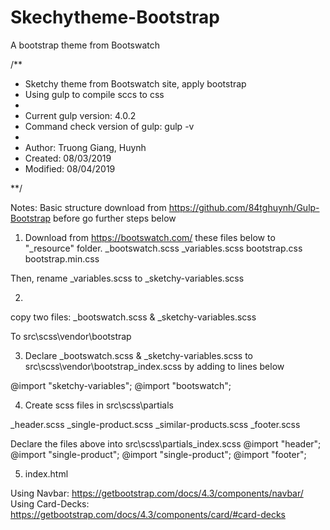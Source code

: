 # Skechytheme-Bootstrap
 A bootstrap theme from Bootswatch

 /**
  * Sketchy theme from Bootswatch site, apply bootstrap
  * Using gulp to compile sccs to css
  *
  * Current gulp version: 4.0.2
  * Command check version of gulp:  gulp -v
  *
  * Author: Truong Giang, Huynh
  * Created: 08/03/2019
  * Modified: 08/04/2019
  
**/

Notes: Basic structure download from https://github.com/84tghuynh/Gulp-Bootstrap
       before go further steps below

1. Download from https://bootswatch.com/ these files below to "_resource" folder.
_bootswatch.scss
_variables.scss
bootstrap.css
bootstrap.min.css


Then, rename _variables.scss to _sketchy-variables.scss

2.
 copy two files:
  _bootswatch.scss &  _sketchy-variables.scss  

To src\scss\vendor\bootstrap

3. Declare _bootswatch.scss &  _sketchy-variables.scss
to src\scss\vendor\bootstrap\_index.scss by adding to lines below

@import "sketchy-variables";
@import "bootswatch";

4. Create scss files in src\scss\partials

_header.scss
_single-product.scss
_similar-products.scss
_footer.scss

Declare the files above into src\scss\partials\_index.scss
@import "header";
@import "single-product";
@import "single-product";
@import "footer";

5. index.html

Using Navbar:  https://getbootstrap.com/docs/4.3/components/navbar/
Using Card-Decks: https://getbootstrap.com/docs/4.3/components/card/#card-decks
